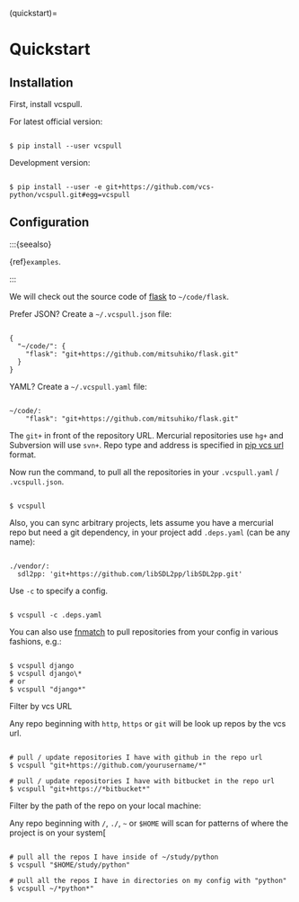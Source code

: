 (quickstart)=

# Quickstart

## Installation

First, install vcspull.

For latest official version:

```{code-block} bash

$ pip install --user vcspull

```

Development version:

```{code-block} bash

$ pip install --user -e git+https://github.com/vcs-python/vcspull.git#egg=vcspull

```

## Configuration

:::{seealso}

{ref}`examples`.

:::

We will check out the source code of [flask][flask] to `~/code/flask`.

Prefer JSON? Create a `~/.vcspull.json` file:

```{code-block} json

{
  "~/code/": {
    "flask": "git+https://github.com/mitsuhiko/flask.git"
  }
}

```

YAML? Create a `~/.vcspull.yaml` file:

```{code-block} yaml

~/code/:
    "flask": "git+https://github.com/mitsuhiko/flask.git"

```

The `git+` in front of the repository URL. Mercurial repositories use
`hg+` and Subversion will use `svn+`. Repo type and address is
specified in [pip vcs url][pip vcs url] format.

Now run the command, to pull all the repositories in your
`.vcspull.yaml` / `.vcspull.json`.

```{code-block} bash

$ vcspull

```

Also, you can sync arbitrary projects, lets assume you have a mercurial
repo but need a git dependency, in your project add `.deps.yaml` (can
be any name):

```{code-block} yaml

./vendor/:
  sdl2pp: 'git+https://github.com/libSDL2pp/libSDL2pp.git'

```

Use `-c` to specify a config.

```{code-block} bash

$ vcspull -c .deps.yaml

```

You can also use [fnmatch][fnmatch] to pull repositories from your config in
various fashions, e.g.:

```{code-block} bash

$ vcspull django
$ vcspull django\*
# or
$ vcspull "django*"

```

Filter by vcs URL

Any repo beginning with `http`, `https` or `git` will be look up
repos by the vcs url.

```{code-block} bash

# pull / update repositories I have with github in the repo url
$ vcspull "git+https://github.com/yourusername/*"

# pull / update repositories I have with bitbucket in the repo url
$ vcspull "git+https://*bitbucket*"

```

Filter by the path of the repo on your local machine:

Any repo beginning with `/`, `./`, `~` or `$HOME` will scan
for patterns of where the project is on your system[

```{code-block} bash

# pull all the repos I have inside of ~/study/python
$ vcspull "$HOME/study/python"

# pull all the repos I have in directories on my config with "python"
$ vcspull ~/*python*"

```

[pip vcs url]: http://www.pip-installer.org/en/latest/logic.html#vcs-support
[flask]: http://flask.pocoo.org/
[fnmatch]: http://pubs.opengroup.org/onlinepubs/009695399/functions/fnmatch.html
